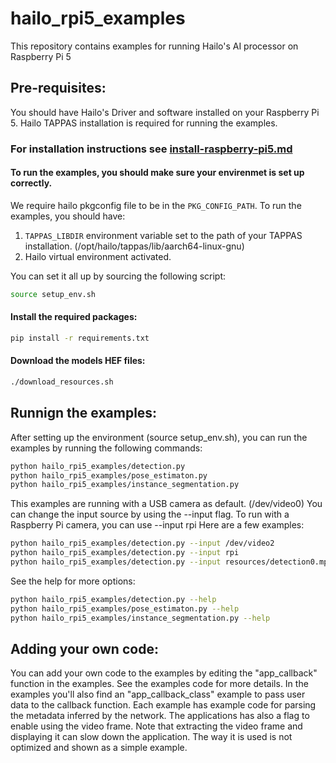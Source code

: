 # hailo_rpi5_examples
This repository contains examples for running Hailo's AI processor on Raspberry Pi 5

## Pre-requisites:
You should have Hailo's Driver and software installed on your Raspberry Pi 5.
Hailo TAPPAS installation is required for running the examples.
### For installation instructions see [install-raspberry-pi5.md](doc/install-raspberry-pi5.md)

#### To run the examples, you should make sure your envirenmet is set up correctly.
We require hailo pkgconfig file to be in the `PKG_CONFIG_PATH`.
To run the examples, you should have:
1. `TAPPAS_LIBDIR` environment variable set to the path of your TAPPAS installation. (/opt/hailo/tappas/lib/aarch64-linux-gnu)
2. Hailo virtual environment activated.

You can set it all up by sourcing the following script:
```bash
source setup_env.sh
```

#### Install the required packages:
```bash
pip install -r requirements.txt
```

#### Download the models HEF files:
```bash
./download_resources.sh
```

## Runnign the examples:
After setting up the environment (source setup_env.sh), you can run the examples by running the following commands:
```bash
python hailo_rpi5_examples/detection.py
python hailo_rpi5_examples/pose_estimaton.py
python hailo_rpi5_examples/instance_segmentation.py
```

This examples are running with a USB camera as default. (/dev/video0)
You can change the input source by using the --input flag.
To run with a Raspberry Pi camera, you can use --input rpi
Here are a few examples:
```bash
python hailo_rpi5_examples/detection.py --input /dev/video2
python hailo_rpi5_examples/detection.py --input rpi
python hailo_rpi5_examples/detection.py --input resources/detection0.mp4
```
See the help for more options:
```bash
python hailo_rpi5_examples/detection.py --help
python hailo_rpi5_examples/pose_estimaton.py --help
python hailo_rpi5_examples/instance_segmentation.py --help
```

## Adding your own code:
You can add your own code to the examples by editing the "app_callback" function in the examples.
See the examples code for more details.
In the examples you'll also find an "app_callback_class" example to pass user data to the callback function.
Each example has example code for parsing the metadata inferred by the network.
The applications has also a flag to enable using the video frame.
Note that extracting the video frame and displaying it can slow down the application.
The way it is used is not optimized and shown as a simple example.
